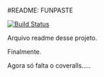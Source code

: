 #README: FUNPASTE

[![Build Status](https://travis-ci.org/nigh7ynigh7/funpaste.svg?branch=master)](https://travis-ci.org/nigh7ynigh7/funpaste)


Arquivo readme desse projeto.

Finalmente.

Agora só falta o coveralls.....
